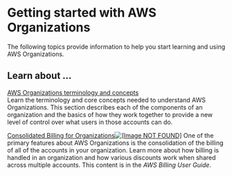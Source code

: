 # Getting started with AWS Organizations<a name="orgs_getting-started"></a>

The following topics provide information to help you start learning and using AWS Organizations\.

## Learn about \.\.\.<a name="orgs_learn-about"></a>

[AWS Organizations terminology and concepts](orgs_getting-started_concepts.md)  
Learn the terminology and core concepts needed to understand AWS Organizations\. This section describes each of the components of an organization and the basics of how they work together to provide a new level of control over what users in those accounts can do\.

[Consolidated Billing for Organizations![\[Image NOT FOUND\]](http://docs.aws.amazon.com/organizations/latest/userguide/images/external-link.png)](https://docs.aws.amazon.com/awsaccountbilling/latest/aboutv2/consolidated-billing.html)  <a name="orgs_getting-started_from-consolidatedbilling"></a>
One of the primary features about AWS Organizations is the consolidation of the billing of all of the accounts in your organization\. Learn more about how billing is handled in an organization and how various discounts work when shared across multiple accounts\. This content is in the *AWS Billing User Guide*\.
